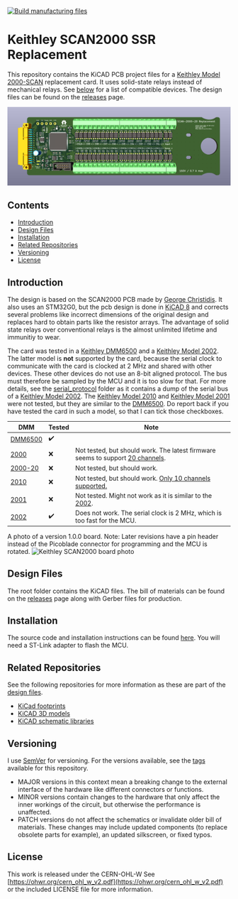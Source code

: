 [![Build manufacturing files](https://github.com/PatrickBaus/SCAN2000/actions/workflows/ci.yml/badge.svg)](https://github.com/PatrickBaus/SCAN2000/actions/workflows/ci.yml)
# Keithley SCAN2000 SSR Replacement

This repository contains the KiCAD PCB project files for a [Keithley Model 2000-SCAN](https://download.tek.com/manual/2000SCAN-901-01_F-Jan-2014.pdf) replacement card. It uses solid-state relays instead of mechanical relays. See [below](#introduction) for a list of compatible devices. The design files can be found on the [releases](../../releases) page.

![Keithley SCAN2000 board](images/pcb.png)

## Contents
- [Introduction](#introduction)
- [Design Files](#design-files)
- [Installation](#installation)
- [Related Repositories](#related-repositories)
- [Versioning](#versioning)
- [License](#license)

## Introduction
The design is based on the SCAN2000 PCB made by [George Christidis](https://github.com/macgeorge/SCAN2000STM32). It also uses an STM32G0, but the pcb design is done in [KiCAD 8](https://www.kicad.org/) and corrects several problems like incorrect dimensions of the original design and replaces hard to obtain parts like the resistor arrays. The advantage of solid state relays over conventional relays is the almost unlimited lifetime and immunitiy to wear.

The card was tested in a [Keithley DMM6500](https://www.tek.com/en/products/keithley/digital-multimeter/dmm6500) and a [Keithley Model 2002](https://www.tek.com/en/products/keithley/digital-multimeter/2002-series). The latter model is **not** supported by the card, because the serial clock to communicate with the card is clocked at 2 MHz and shared with other devices. These other devices do not use an 8-bit aligned protocol. The bus must therefore be sampled by the MCU and it is too slow for that. For more details, see the [serial_protocol](serial_protocol) folder as it contains a dump of the serial bus of a [Keithley Model 2002](https://www.tek.com/en/products/keithley/digital-multimeter/2002-series). The [Keithley Model 2010](https://www.tek.com/en/products/keithley/digital-multimeter/2010-series) and [Keithley Model 2001](https://www.tek.com/en/products/keithley/digital-multimeter/2001-series) were not tested, but they are similar to the [DMM6500](https://www.tek.com/en/products/keithley/digital-multimeter/dmm6500). Do report back if you have tested the card in such a model, so that I can tick those checkboxes.

|DMM|Tested|Note|
|--|--|--|
|[DMM6500](https://www.tek.com/en/products/keithley/digital-multimeter/dmm6500)|:heavy_check_mark:||
|[2000](https://www.tek.com/en/products/keithley/digital-multimeter/keithley-2000-series-6-digit-multimeter-scanning)|:x:|Not tested, but should work. The latest firmware seems to support [20 channels](https://www.eevblog.com/forum/circuit-studio/example-project-20-channel-solid-state-scan-card-for-k2000-dmm/msg3101128/#msg3101128).|
|[2000-20](https://www.tek.com/en/products/keithley/digital-multimeter/keithley-2000-series-6-digit-multimeter-scanning)|:x:|Not tested, but should work.|
|[2010](https://www.tek.com/en/products/keithley/digital-multimeter/2010-series)|:x:|Not tested, but should work. [Only 10 channels supported.](https://www.eevblog.com/forum/projects/20-channel-diy-scanner-card-for-keithley-dmms-and-daqs/msg3514228/#msg3514228)|
|[2001](https://www.tek.com/en/products/keithley/digital-multimeter/2001-series)|:x:|Not tested. Might not work as it is similar to the [2002](https://www.tek.com/en/products/keithley/digital-multimeter/2002-series).|
|[2002](https://www.tek.com/en/products/keithley/digital-multimeter/2002-series)|:heavy_check_mark:|Does not work. The serial clock is 2 MHz, which is too fast for the MCU.|

A photo of a version 1.0.0 board. Note: Later revisions have a pin header instead of the Picoblade connector for programming and the MCU is rotated.
![Keithley SCAN2000 board photo](images/pcb_photo.JPG)

## Design Files
The root folder contains the KiCAD files. The bill of materials can be found on the [releases](../../releases) page along with Gerber files for production.

## Installation
The source code and installation instructions can be found [here](https://github.com/PatrickBaus/SCAN2000_STM32_Firmware). You will need a ST-Link adapter to flash the MCU.

## Related Repositories
See the following repositories for more information as these are part of the [design files](#design-files).

- [KiCad footprints](https://github.com/PatrickBaus/footprints.pretty)
- [KiCAD 3D models](https://github.com/PatrickBaus/footprints.3dshapes)
- [KiCAD schematic libraries](https://github.com/PatrickBaus/KiCad-libraries)

## Versioning
I use [SemVer](http://semver.org/) for versioning. For the versions available, see the [tags](../../tags) available for this repository.

- MAJOR versions in this context mean a breaking change to the external interface of the hardware like different connectors or functions.
- MINOR versions contain changes to the hardware that only affect the inner workings of the circuit, but otherwise the performance is unaffected.
- PATCH versions do not affect the schematics or invalidate older bill of materials. These changes may include updated components (to replace obsolete parts for example), an updated silkscreen, or fixed typos.

## License
This work is released under the CERN-OHL-W
See [https://ohwr.org/cern_ohl_w_v2.pdf](https://ohwr.org/cern_ohl_w_v2.pdf) or the included LICENSE file for more information.
